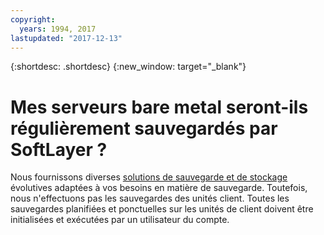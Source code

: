 ```yaml
---
copyright:
  years: 1994, 2017
lastupdated: "2017-12-13"
---
```


{:shortdesc: .shortdesc}
{:new_window: target="_blank"}


# Mes serveurs bare metal seront-ils régulièrement sauvegardés par SoftLayer ?

Nous fournissons diverses [solutions de sauvegarde et de stockage](https://www.softlayer.com/cloud-storage) évolutives adaptées à vos besoins en matière de sauvegarde. Toutefois, nous n'effectuons pas les sauvegardes des unités client. Toutes les sauvegardes planifiées et ponctuelles sur les unités de client doivent être initialisées et exécutées par un utilisateur du compte. 
